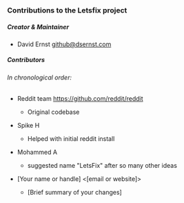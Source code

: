 ### Contributions to the Letsfix project

##### Creator & Maintainer

* David Ernst <github@dsernst.com>


##### Contributors

###### In chronological order:

* Reddit team <https://github.com/reddit/reddit>
  * Original codebase

* Spike H
  * Helped with initial reddit install

* Mohammed A
  * suggested name "LetsFix" after so many other ideas

* [Your name or handle] <[email or website]>
  * [Brief summary of your changes]
